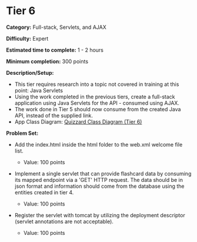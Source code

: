 # Tier 6

**Category:** Full-stack, Servlets, and AJAX

**Difficulty:** Expert

**Estimated time to complete:** 1 - 2 hours

**Minimum completion:** 300 points

**Description/Setup:**
  - This tier requires research into a topic not covered in training at this point: Java Servlets
  - Using the work completed in the previous tiers, create a full-stack application using Java Servlets for the API - consumed using AJAX. 
  - The work done in Tier 5 should now consume from the created Java API, instead of the supplied link.
  - App Class Diagram: [Quizzard Class Diagram (Tier 6)](https://revature-note-assets.s3.amazonaws.com/quizzard-class-diagram-tier-4.png)

**Problem Set:**
  - Add the index.html inside the html folder to the web.xml welcome file list.
    - Value: 100 points

  - Implement a single servlet that can provide flashcard data by consuming its mapped endpoint via a 'GET' HTTP request. The data should be in json format and information should come from the database using the entities created in tier 4.
    - Value: 100 points

  - Register the servlet with tomcat by utilizing the deployment descriptor (servlet annotations are not acceptable).
    - Value: 100 points
